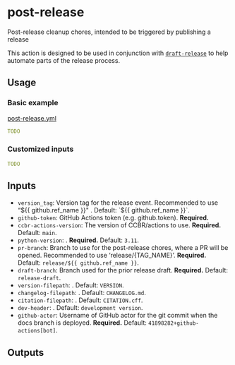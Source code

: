 # post-release

Post-release cleanup chores, intended to be triggered by publishing a
release

This action is designed to be used in conjunction with
[`draft-release`](/draft-release) to help automate parts of the release
process.

## Usage

### Basic example

[post-release.yml](post-release.yml)

```yaml
TODO
```

### Customized inputs

```yaml
TODO
```

## Inputs

- `version_tag`: Version tag for the release event. Recommended to use
  “${{ github.ref_name }}"
  . Default: `${{ github.ref_name }}\`.
- `github-token`: GitHub Actions token (e.g. github.token).
  **Required.**
- `ccbr-actions-version`: The version of CCBR/actions to use.
  **Required.** Default: `main`.
- `python-version`: . **Required.** Default: `3.11`.
- `pr-branch`: Branch to use for the post-release chores, where a PR
  will be opened. Recommended to use ‘release/{TAG_NAME}’. **Required.**
  Default: `release/${{ github.ref_name }}`.
- `draft-branch`: Branch used for the prior release draft. **Required.**
  Default: `release-draft`.
- `version-filepath`: . Default: `VERSION`.
- `changelog-filepath`: . Default: `CHANGELOG.md`.
- `citation-filepath`: . Default: `CITATION.cff`.
- `dev-header`: . Default: `development version`.
- `github-actor`: Username of GitHub actor for the git commit when the
  docs branch is deployed. **Required.** Default:
  `41898282+github-actions[bot]`.

## Outputs
